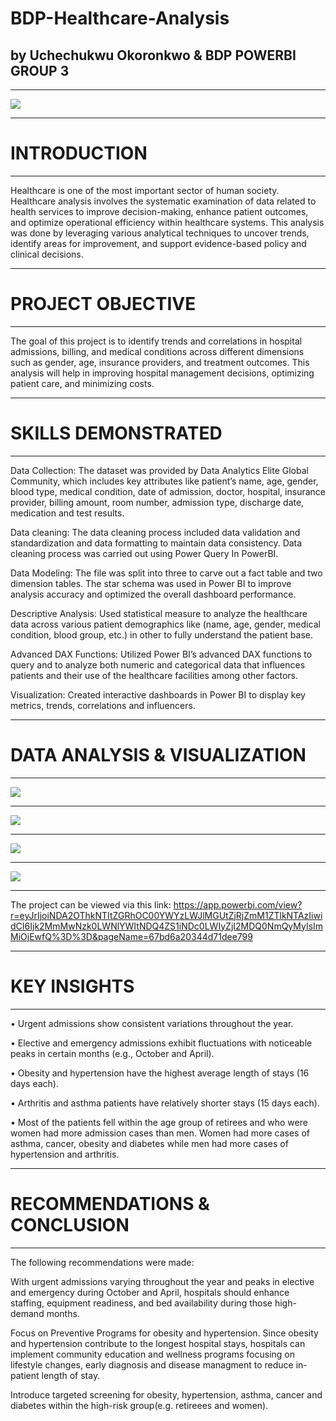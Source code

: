 # BDP-Healthcare-Analysis
## by Uchechukwu Okoronkwo & BDP POWERBI GROUP 3
___
![](Images/Hospital_picture.png)
___
# INTRODUCTION
___
Healthcare is one of the most important sector of human society. Healthcare analysis involves the systematic examination of data related to health services to improve decision-making, enhance patient outcomes, and optimize operational efficiency within healthcare systems. This analysis was done by leveraging various analytical techniques to uncover trends, identify areas for improvement, and support evidence-based policy and clinical decisions.
___
# PROJECT OBJECTIVE
___
The goal of this project is to identify trends and correlations in hospital admissions, billing, and medical conditions across different dimensions such as gender, age, insurance providers, and treatment outcomes. This analysis will help in improving hospital management decisions, optimizing patient care, and minimizing costs.
___
# SKILLS DEMONSTRATED
___
Data Collection: The dataset was provided by Data Analytics Elite Global Community, which includes key attributes like patient’s name, age, gender, blood type, medical condition, date of admission, doctor, hospital, insurance provider, billing amount, room number, admission type, discharge date, medication and test results.

Data cleaning: The data cleaning process included data validation and standardization and data formatting to maintain data consistency. Data cleaning process was carried out using Power Query In PowerBI.

Data Modeling: The file was split into three to carve out a fact table and two dimension tables. The star schema was used in Power BI to improve analysis accuracy and optimized the overall dashboard performance.

Descriptive Analysis: Used statistical measure to analyze the healthcare data across various patient demographics like (name, age, gender, medical condition, blood group, etc.) in other to fully understand the patient base. 

Advanced DAX Functions: Utilized Power BI’s advanced DAX functions to query and to analyze both numeric and categorical data that influences patients and their use of the healthcare facilities among other factors. 

Visualization: Created interactive dashboards in Power BI to display key metrics, trends, correlations and influencers.
____
# DATA ANALYSIS & VISUALIZATION
___
![](Images/Healthcare_Analysis1.png)
___

![](Images/Healthcare_Analysis2.png)
___

![](Images/Healthcar_Analysis3.png)
___

![](Images/Healthcare_Analysis4.png)
___

The project can be viewed via this link: https://app.powerbi.com/view?r=eyJrIjoiNDA2OThkNTItZGRhOC00YWYzLWJlMGUtZjRjZmM1ZTlkNTAzIiwidCI6Ijk2MmMwNzk0LWNlYWItNDQ4ZS1iNDc0LWIyZjI2MDQ0NmQyMyIsImMiOjEwfQ%3D%3D&pageName=67bd6a20344d71dee799
___
# KEY INSIGHTS
___
•	Urgent admissions show consistent variations throughout the year.

•	Elective and emergency admissions exhibit fluctuations with noticeable peaks in certain months (e.g., October and April).

•	Obesity and hypertension have the highest average length of stays (16 days each).

•	Arthritis and asthma patients have relatively shorter stays (15 days each).

•	Most of the patients fell within the age group of retirees and who were women had more admission cases than men.
  Women had more cases of asthma, cancer, obesity and diabetes while men had more cases of hypertension and arthritis.
___  
# RECOMMENDATIONS & CONCLUSION
___
The following recommendations were made:

With urgent admissions varying throughout the year and peaks in elective and emergency during October and April, hospitals should enhance staffing, equipment readiness, and bed availability during those high-demand months.

Focus on Preventive Programs for obesity and hypertension. Since obesity and hypertension contribute to the longest hospital stays, hospitals can implement community education and wellness programs focusing on lifestyle changes, early diagnosis and disease managment to reduce in-patient length of stay.

Introduce targeted screening for obesity, hypertension, asthma, cancer and diabetes within the high-risk group(e.g. retireees and women).














